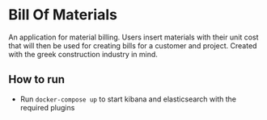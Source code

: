 # Bill Of Materials
An application for material billing. Users insert materials with their unit cost that will then be used for creating bills for a customer and project. Created with the greek construction industry in mind.

## How to run

- Run `docker-compose up` to start kibana and elasticsearch with the required plugins